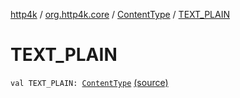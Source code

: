 [http4k](../../index.md) / [org.http4k.core](../index.md) / [ContentType](index.md) / [TEXT_PLAIN](./-t-e-x-t_-p-l-a-i-n.md)

# TEXT_PLAIN

`val TEXT_PLAIN: `[`ContentType`](index.md) [(source)](https://github.com/http4k/http4k/blob/master/http4k-core/src/main/kotlin/org/http4k/core/ContentType.kt#L29)